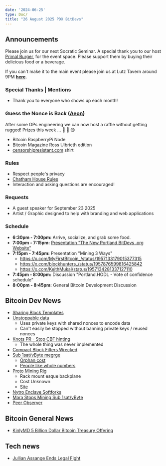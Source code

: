```yaml
---
date: '2024-06-25'
type: Doc/
title: "26 August 2025 PDX BitDevs"
---
```


## Announcements

Please join us for our next Socratic Seminar. A special thank you to our host <a href="https://dicksprimalburger.com/" data-no-summary>Primal Burger</a>, for the event space. Please support them by buying their delicious food or a beverage.

If you can't make it to the main event please join us at Lutz Tavern around 9PM **<a href="https://www.lutztavern.com/" data-no-summary>here</a>.**

### Special Thanks | Mentions
- Thank you to everyone who shows up each month!

### Guess the Nonce is Back ([Aeon](https://x.com/aeonBTC))
After some OPs engineering we can now host a raffle without getting rugged! Prizes this week ... 🎉 🎁 😊
  - Bitcoin RaspberryPi Node
  - Bitcoin Magazine Ross Ulbricth edition
  - [censorshipresistant.com](https://censorshipresistant.com/) shirt

### Rules
- Respect people's privacy
- [Chatham House Rules](https://www.chathamhouse.org/about-us/chatham-house-rule)
- Interaction and asking questions are encouraged!

### Requests
- A guest speaker for September 23 2025
- Artist / Graphic designed to help with branding and web applications

### Schedule
- **6:30pm - 7:00pm:** Arrive, socialize, and grab some food.
- **7:00pm - 7:15pm:** [Presentation "The New Portland BitDevs .org Website" ](https://portlandbitdevs.org/)
- **7:15pm - 7:45pm:** Presentation "Mining 3 Ways"
  - https://x.com/MyFirstBitcoin_/status/1957133179015377315
  - https://x.com/blockhunters_/status/1957876599816425842
  - https://x.com/KeithMukai/status/1957134281337127110
- **7:45pm - 8:00pm:** Discussion "Portland.HODL - Vote of confidence schedule"
- **8:00pm - 8:45pm:** General Bitcoin Development Discussion

## Bitcoin Dev News
- [Sharing Block Templates](https://github.com/ajtowns/bips/blob/202508-sendtemplate/bip-ajtowns-sendtemplate.md)
- [Unstoppable data](https://x.com/BitMEXResearch/status/1960328464008978669)
  - Uses private keys with shared nonces to encode data
  - Can't easily be stopped without banning private keys / reused nonces
- [Knots PR - Stop CBF hinting](https://github.com/bitcoinknots/bitcoin/pull/167)
  - The whole thing was never implemented
- [Compact Block Filters Wrecked](https://x.com/darosior/status/1952753869814976638)
- [Sub 1sat/vByte megrge](https://github.com/bitcoin/bitcoin/pull/33106)
  - [Orphan cost](https://x.com/OrangeSurfBTC/status/1958841902221885636)
  - [People like whole numbers](https://x.com/OrangeSurfBTC/status/1958633489013649416)
- [Proto Mining Rig](https://x.com/protomining/status/1956325003282030738)
  - Rack mount esque backplane
  - Cost Unknown
  - [Site](https://proto.xyz/products/rig)
- [Nytro Enclave Softforks](https://delvingbitcoin.org/t/confidential-script-emulate-soft-forks-using-stateless-tees/1918)
- [Mara Stops Mining Sub 1sat/vByte](https://x.com/PortlandHODL/status/1958520763083825640)
- [Peer Observer](https://b10c.me/projects/024-peer-observer/)

## Bitcoin General News
- [KinlyMD 5 Billion Dollar Bitcoin Treasury Offering](https://x.com/nakamoto/status/1960461088459526185)

## Tech news
- [Jullian Assange Ends Legal Fight](https://apnews.com/article/assange-justice-department-plea-wikileaks-saipan-australia-00eb380879ff636cc9b916f82f82ed40)
